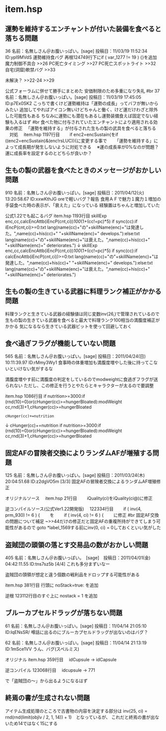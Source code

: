 # item.hsp


## 運勢を維持するエンチャントが付いた装備を食べると落ちる問題
36 名前：名無しさん＠お腹いっぱい。[sage] 投稿日：11/03/19 11:52:34 ID:ypI9MVdS
運勢維持食バグ 再根124749行下にif ( var_1277 != 19 ) {}を追加
魔力制御不具合 >>26
PC死亡タイミング >>27
PC死亡スポットライト >>32
自宅(洞窟)軟禁バグ >>33

未解決？ >>22-24 >>29

公式フォーラムに併せて勝手にまとめた
安価制限のため多重になり失礼
#br
37 名前：名無しさん＠お腹いっぱい。[sage] 投稿日：11/03/19 17:45:05 ID:p7Ex0SK2
こっちで書くけど運勢維持は「運勢の成長」ってバフが無いからみたい
追加してやればアイコン無いけどちゃんと働く、けど運だけわざと除外した可能性もある
ちなみに運勢にも潜在もあるし運勢装備食えば固定でない経験も入るはず
#br
食べた物に付与されていたエンチャントにより適用される効果の修正
　「運勢を維持する」が付与された生もの製の武具を食べると落ちる
　対処
　item.hsp 1197行目
　　if enc2=encSustain{をif &#40;(enc2=encSustain)&(enc!rsLUC)){に変更する事で
　　「運勢を維持する」によって成長期が発生しないように対処できる
　※運の成長率が0%なのが問題？運に成長率を設定するのとどちらが良いか？

## 生もの製の武器を食べたときのメッセージがおかしい問題
910 名前：名無しさん＠お腹いっぱい。[sage] 投稿日：2011/04/12(火) 13:20:58.67 ID:xxwKthJG
oreで軽いバグ？報告
食用ＡＦで魅力１魔力１増加の手袋食べた時の表示が、「衰えた」になっている
経験置はちゃんと増加していた

公式1.22でも起こるバグ
item.hsp 1193行目
			skillExp enc,cc,calcEncAttb(iEncP(cnt,ci))*100*(1+(cc!=pc)*5)
			if sync(cc):if iEncP(cnt,ci)>=0:txt lang(name(cc)+"の"+skillName(enc)+"は発達した。",name(cc)+his(cc)+" "+skillName(enc)+" develops."):else:txt lang(name(cc)+"の"+skillName(enc)+"は衰えた。",name(cc)+his(cc)+" "+skillName(enc)+" deteriorates.")
↓
			skillExp enc,cc,calcEncAttb(iEncP(cnt,ci))*100*(1+(cc!=pc)*5)
			if sync(cc):if calcEncAttb(iEncP(cnt,ci))>=0:txt lang(name(cc)+"の"+skillName(enc)+"は発達した。",name(cc)+his(cc)+" "+skillName(enc)+" develops."):else:txt lang(name(cc)+"の"+skillName(enc)+"は衰えた。",name(cc)+his(cc)+" "+skillName(enc)+" deteriorates.")


## 生もの製の生きている武器に料理ランク補正がかかる問題
料理ランクと生きている武器の経験値は同じ変数inv(26,)で管理されているので
生もの製の生きている武器を食べると最大で料理ランク100相当の満腹度補正がかかる
気になるなら生きている武器ビットを使って回避しておく

## 食べ過ぎフラグが機能していない問題
565 名前：名無しさん＠お腹いっぱい。[sage] 投稿日：2011/04/24(日) 10:11:39.97 ID:rMmy3Wy1
食事時の体重増加も満腹度増やした後に持ってこないといけない気がするな


満腹度増やす前に満腹度の判定をしているのでmodweightに食過ぎフラグが送られない
ただし、この修正を行うとやたらとキャラクターが太るので要調整


item.hsp 1086行目
 	if nutrition>=3000:if (rnd(10)=0)or(cHunger(cc)>=hungerBloated):modWeight cc,rnd(3)+1,cHunger(cc)>=hungerBloated
 
	cHunger(cc)+=nutrition
↓
 	cHunger(cc)+=nutrition
	if nutrition>=3000:if (rnd(10)=0)or(cHunger(cc)>=hungerBloated):modWeight cc,rnd(3)+1,cHunger(cc)>=hungerBloated

## 固定AFの冒険者交換によりランダムAFが増殖する問題

125 名前：名無しさん＠お腹いっぱい。[sage] 投稿日：2011/03/24(木) 20:04:51.68 ID:z2dgVO5m [3/3]
固定AFの冒険者交換によるランダムAF増殖修正

オリジナルソース
　item.hsp 21行目
　　iQuality(ci)をiQuality(ci@)に修正

逆コンパイルソース(公式Ver1.22開発版)
　122334行目
　　if ( inv(4, prm_930) != 6 ) {
　　を
　　if ( inv(4, ci) != 6 ) {
　　に修正
#br
固定AF交換の問題について補足
~>>44だけの修正だと固定AFの重複所持ができてしまう可能性があるので
goto *label_1569する前にinv(0, ci) = 0しておくといい気がした

## 盗賊団の頭領の落とす交易品の数がおかしい問題
405 名前：名無しさん＠お腹いっぱい。　[sage]　投稿日：2011/04/01(金) 04:42:11.55 ID:tns7sz5b [4/4]
これも多分まずいなー

盗賊団の頭領が想定と違う個数の戦利品をドロップする可能性がある

item.hsp 381行目
行頭に
noStack=true:
を追加

逆根
123112行目のすぐ上に
nostack = 1
を追加

## ブルーカプセルドラッグが落ちない問題
61 名前：名無しさん＠お腹いっぱい。[sage] 投稿日：11/04/14 21:05:10 ID:lqENsSR/
噂話に出るのにブルーカプセルドラッグが出ないのはバグ？

62 名前：名無しさん＠お腹いっぱい。[sage] 投稿日：11/04/14 21:13:19 ID:1mSce1VV
うん、バグ(スペルミス)

オリジナル
item.hsp 359行目
　idCupsule -> idCapsule

逆コンパイル
123068行目
　idcupsule -> 771

で「盗賊団の～」から出るようになるはず

## 終焉の書が生成されない問題
アイテム生成処理のところで古書物の内容を決定する部分は
inv(25, ci) = rnd(rnd(limit(objlv / 2, 1, 14)) + 1)　となっているが、
これだと終焉の書が出ないため14ではなく15にする

